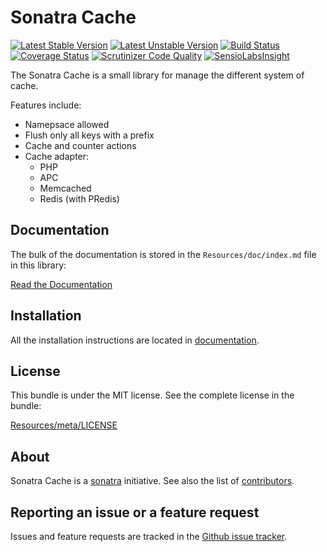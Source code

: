 Sonatra Cache
=============

[![Latest Stable Version](https://poser.pugx.org/sonatra/cache/v/stable.svg)](https://packagist.org/packages/sonatra/cache)
[![Latest Unstable Version](https://poser.pugx.org/sonatra/cache/v/unstable.svg)](https://packagist.org/packages/sonatra/cache)
[![Build Status](https://travis-ci.org/sonatra/sonatra-cache.svg)](https://travis-ci.org/sonatra/sonatra-cache)
[![Coverage Status](https://img.shields.io/coveralls/sonatra/sonatra-cache.svg)](https://coveralls.io/r/sonatra/sonatra-cache)
[![Scrutinizer Code Quality](https://scrutinizer-ci.com/g/sonatra/sonatra-cache/badges/quality-score.png)](https://scrutinizer-ci.com/g/sonatra/sonatra-cache)
[![SensioLabsInsight](https://insight.sensiolabs.com/projects/98e1fc05-ffc4-4cbe-b8a2-0836264e7f09/mini.png)](https://insight.sensiolabs.com/projects/98e1fc05-ffc4-4cbe-b8a2-0836264e7f09)

The Sonatra Cache is a small library for manage the different system of cache.

Features include:

- Namepsace allowed
- Flush only all keys with a prefix
- Cache and counter actions
- Cache adapter:
  - PHP
  - APC
  - Memcached
  - Redis (with PRedis)

Documentation
-------------

The bulk of the documentation is stored in the `Resources/doc/index.md`
file in this library:

[Read the Documentation](Resources/doc/index.md)

Installation
------------

All the installation instructions are located in [documentation](Resources/doc/index.md).

License
-------

This bundle is under the MIT license. See the complete license in the bundle:

[Resources/meta/LICENSE](Resources/meta/LICENSE)

About
-----

Sonatra Cache is a [sonatra](https://github.com/sonatra) initiative.
See also the list of [contributors](https://github.com/sonatra/cache/contributors).

Reporting an issue or a feature request
---------------------------------------

Issues and feature requests are tracked in the [Github issue tracker](https://github.com/sonatra/cache/issues).
